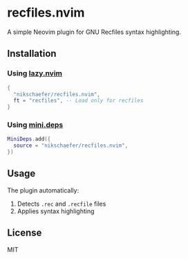 # recfiles.nvim

A simple Neovim plugin for GNU Recfiles syntax highlighting.

## Installation

### Using [lazy.nvim](https://github.com/folke/lazy.nvim)

```lua
{
  "nikschaefer/recfiles.nvim",
  ft = "recfiles", -- Load only for recfiles
}
```

### Using [mini.deps](https://github.com/echasnovski/mini.deps)

```lua
MiniDeps.add({
  source = "nikschaefer/recfiles.nvim",
})
```

## Usage

The plugin automatically:
1. Detects `.rec` and `.recfile` files
2. Applies syntax highlighting

## License

MIT

